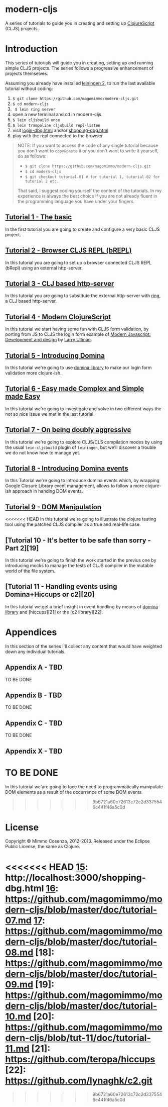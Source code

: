 # modern-cljs

A series of tutorials to guide you in creating and setting up
[ClojureScript][1] (CLJS) projects.

# Introduction

This series of tutorials will guide you in creating, setting up and
running simple CLJS projects. The series follows a progressive
enhancement of projects themselves.

Assuming you already have installed [leiningen 2][2], to run the last
available tutorial without coding:

1. `$ git clone https://github.com/magomimmo/modern-cljs.git`
2. `$ cd modern-cljs`
3. ` $ lein ring server`
4. open a new terminal and cd in modern-cljs
5. `$ lein cljsbuild once`
6. `$ lein trampoline cljsbuild repl-listen`
7. visit [login-dbg.html][3] and/or [shopping-dbg.html][4]
8. play with the repl connected to the browser

> NOTE: If you want to access the code of any single tutorial because
> you don't want to `copy&paste` it or you don't want to write it
> yourself, do as follows:
>
> * `$ git clone https://github.com/magomimmo/modern-cljs.git`
> * `$ cd modern-cljs`
> * `$ git checkout tutorial-01 # for tutorial 1, tutorial-02 for tutorial 2 etc.`
>
> That said, I suggest coding yourself the content of the tutorials. In
> my experience is always the best choice if you are not already fluent
> in the programming language you have under your fingers.

## [Tutorial 1 - The basic][5]

In the first tutorial you are going to create and configure a very basic
CLJS project.

## [Tutorial 2 - Browser CLJS REPL (bREPL)][6]

In this tutorial you are going to set up a browser connected CLJS REPL
(bRepl) using an external http-server.

## [Tutorial 3 - CLJ based http-server][7]

In this tutorial you are going to substitute the external http-server
with [ring][8], a CLJ based http-server.

## [Tutorial 4 - Modern ClojureScript][9]

In this tutorial we start having some fun with CLJS form validation, by
porting from JS to CLJS the login form example of
[Modern Javascript: Development and design][10] by [Larry Ullman][11].

## [Tutorial 5 - Introducing Domina][12]

In this tutorial we're going to use [domina library][13] to make our
login form validation more clojure-ish.

## [Tutorial 6 - Easy made Complex and Simple made Easy][14]

In this tutorial we're going to investigate and solve in two different
ways the not so nice issue we met in the last tutorial.

##  [Tutorial 7 - On being doubly aggressive][15]

In this tutorial we're going to explore CLJS/CLS compilation modes by
using the usual `lein-cljsbuild` plugin of `leiningen`, but we'll
discover a trouble we do not know how to manage yet.

## [Tutorial 8 - Introducing Domina events][16]

In this Tutorial we're going to introduce domina events which, by
wrapping Google Closure Library event management, allows to follow a
more clojure-ish approach in handing DOM events.

## [Tutorial 9 - DOM Manipulation][17]

<<<<<<< HEAD
In this tutorial we're going to illustrate the clojure testing tool using the
patched CLJS compiler as a true and real-life case.

## [Tutorial 10 - It's better to be safe than sorry - Part 2][19]

In this tutorial we're going to finish the work started in the previus
one by introducing mocks to manage the tests of CLJS compiler in the
mutable world of the file system.

## [Tutorial 11 - Handling events using Domina+Hiccups or c2][20]

In this tutorial we get a brief insight in event handling by means of
[domina library][13] and [hiccups][21] or the  [c2 library][22].

# Appendices

In this section of the series I'll collect any content that would have
weighted down any individual tutorials.

## Appendix A - TBD

TO BE DONE

## Appendix B - TBD

TO BE DONE

## Appendix C - TBD

TO BE DONE

## Appendix X - TBD

TO BE DONE
=======
In this tutorial we'are going to face the need to programmatically
manipulate DOM elements as a result of the occurrence of some DOM
events.
>>>>>>> 9b6721a60e72613c72c2d3375546c441f46a5c0d

# License

Copyright © Mimmo Cosenza, 2012-2013. Released under the Eclipse Public
License, the same as Clojure.

[1]: https://github.com/clojure/clojurescript.git
[2]: https://github.com/technomancy/leiningen
[3]: http://localhost:3000/login-dbg.html
[4]: http://localhost:3000/shopping-dbg.html
[5]: https://github.com/magomimmo/modern-cljs/blob/master/doc/tutorial-01.md
[6]: https://github.com/magomimmo/modern-cljs/blob/master/doc/tutorial-02.md
[7]: https://github.com/magomimmo/modern-cljs/blob/master/doc/tutorial-03.md
[8]: https://github.com/mmcgrana/ring.git
[9]: https://github.com/magomimmo/modern-cljs/blob/master/doc/tutorial-04.md
[10]: http://www.larryullman.com/books/modern-javascript-develop-and-design/
[11]: http://www.larryullman.com/
[12]: https://github.com/magomimmo/modern-cljs/blob/master/doc/tutorial-05.md
[13]: https://github.com/levand/domina
[14]: https://github.com/magomimmo/modern-cljs/blob/master/doc/tutorial-06.md
<<<<<<< HEAD
[15]: http://localhost:3000/shopping-dbg.html
[16]: https://github.com/magomimmo/modern-cljs/blob/master/doc/tutorial-07.md
[17]: https://github.com/magomimmo/modern-cljs/blob/master/doc/tutorial-08.md
[18]: https://github.com/magomimmo/modern-cljs/blob/master/doc/tutorial-09.md
[19]: https://github.com/magomimmo/modern-cljs/blob/master/doc/tutorial-10.md
[20]: https://github.com/magomimmo/modern-cljs/blob/tut-11/doc/tutorial-11.md
[21]: https://github.com/teropa/hiccups
[22]: https://github.com/lynaghk/c2.git
=======
[15]: https://github.com/magomimmo/modern-cljs/blob/master/doc/tutorial-07.md
[16]: https://github.com/magomimmo/modern-cljs/blob/master/doc/tutorial-08.md
[17]: https://github.com/magomimmo/modern-cljs/blob/master/doc/tutorial-09.md
>>>>>>> 9b6721a60e72613c72c2d3375546c441f46a5c0d
